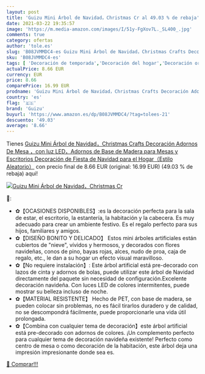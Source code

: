 ```yaml
---
layout: post
title: 'Guizu Mini Árbol de Navidad，Christmas Cr al 49.03 % de rebaja'
date: 2021-03-22 19:35:57
image: 'https://m.media-amazon.com/images/I/51y-FgXov7L._SL400_.jpg'
comments: true
category: ofertas
author: 'tole.es'
slug: 'B08JVMMDC4-es Guizu Mini Árbol de Navidad，Christmas Crafts Decoración...'
sku: 'B08JVMMDC4-es'
tags: [ 'Decoración de temporada','Decoración del hogar','Decoración original para navidad','Hogar y cocina','guizu','navidad', ]
actualPrice: 8.66 EUR
currency: EUR
price: 8.66
comparePrice: 16.99 EUR
prodname: 'Guizu Mini Árbol de Navidad，Christmas Crafts Decoración Adornos De Mesa ，con luz LED，Adornos de Base de Madera para Mesas y Escritorios Decoración de Fiesta de Navidad para el Hogar（Estilo Aleatorio）'
country: 'es'
flag: '🇪🇸'
brand: 'Guizu'
buyurl: 'https://www.amazon.es/dp/B08JVMMDC4/?tag=tolees-21'
descuento: '49.03'
average: '8.66'
---
```


Tienes [Guizu Mini Árbol de Navidad，Christmas Crafts Decoración Adornos De Mesa ，con luz LED，Adornos de Base de Madera para Mesas y Escritorios Decoración de Fiesta de Navidad para el Hogar（Estilo Aleatorio）](https://www.amazon.es/dp/B08JVMMDC4/?tag=tolees-21) con precio final de  8.66 EUR (original: 16.99 EUR) (49.03 %  de rebaja) aqui!

[![Guizu Mini Árbol de Navidad，Christmas Cr](https://m.media-amazon.com/images/I/51y-FgXov7L._SL400_.jpg)](https://www.amazon.es/dp/B08JVMMDC4/?tag=tolees-21)

🔎:

- ✿【OCASIONES DISPONIBLES】:es la decoración perfecta para la sala de estar, el escritorio, la estantería, la habitación y la cabecera. Es muy adecuado para crear un ambiente festivo. Es el regalo perfecto para sus hijos, familiares y amigos.
- ✿【DISEÑO BONITO Y DELICADO】 Estos mini árboles artificiales están cubiertos de "nieve", vívidos y hermosos, y decorados con flores navideñas, conos de pino, bayas rojas, alces, nudo de proa, caja de regalo, etc., le dan a su hogar un efecto visual maravilloso.
- ✿【No requiere instalación】: Este árbol artificial está pre-decorado con lazos de cinta y adornos de bolas, puede utilizar este árbol de Navidad directamente del paquete sin necesidad de configuración.Excelente decoración navideña. Con luces LED de colores intermitentes, puede mostrar su belleza incluso de noche.
- ✿【MATERIAL RESISTENTE】 Hecho de PET, con base de madera, se pueden colocar sin problemas, no es fácil tirarlos duradero y de calidad, no se descompondrá fácilmente, puede proporcionarle una vida útil prolongada.
- ✿【Combina con cualquier tema de decoración】este árbol artificial está pre-decorado con adornos de colores. ¡Un complemento perfecto para cualquier tema de decoración navideña existente! Perfecto como centro de mesa o como decoración de la habitación, este árbol deja una impresión impresionante donde sea es.

[🛒 Comprar!!!](https://www.amazon.es/dp/B08JVMMDC4/?tag=tolees-21)
